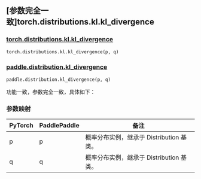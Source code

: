 ## [参数完全一致]torch.distributions.kl.kl_divergence

### [torch.distributions.kl.kl_divergence](https://pytorch.org/docs/stable/distributions.html?highlight=torch+distributions+kl+kl_divergence#torch.distributions.kl.kl_divergence)

```python
torch.distributions.kl.kl_divergence(p, q)
```

### [paddle.distribution.kl_divergence](https://www.paddlepaddle.org.cn/documentation/docs/zh/api/paddle/distribution/kl_divergence_cn.html)

```python
paddle.distribution.kl_divergence(p, q)
```

功能一致，参数完全一致，具体如下：
### 参数映射
| PyTorch       | PaddlePaddle | 备注                                                   |
| ------------- | ------------ | ------------------------------------------------------ |
| p        | p            | 概率分布实例，继承于 Distribution 基类。|
| q        | q            | 概率分布实例，继承于 Distribution 基类。|
